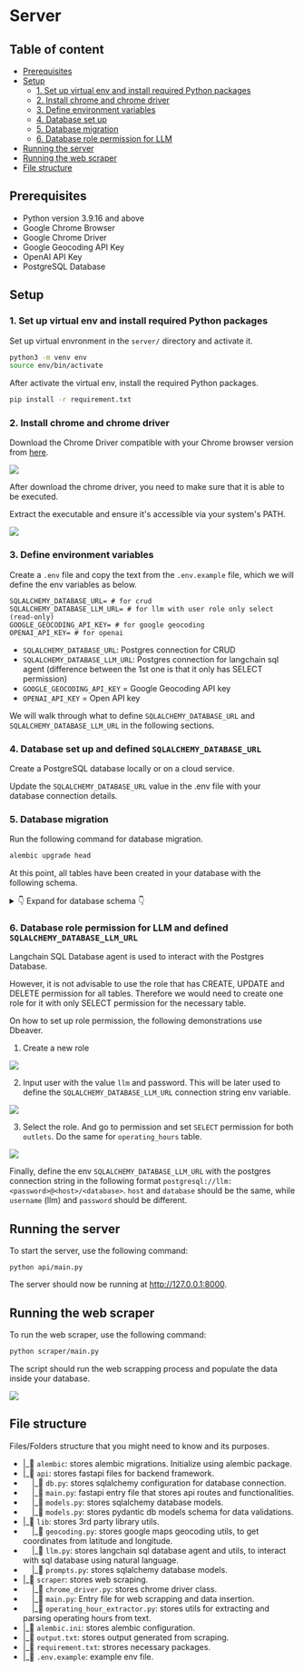 # Server

## Table of content
- [Prerequisites](#prerequisites)
- [Setup](#setup)
  -  [1. Set up virtual env and install required Python packages](#setup1)
  -  [2. Install chrome and chrome driver](#setup2)
  -  [3. Define environment variables](#setup3)
  -  [4. Database set up](#setup4)
  -  [5. Database migration](#setup5)
  -  [6. Database role permission for LLM](#setup6)
- [Running the server](#running-server)
- [Running the web scraper](#running-scraper)
- [File structure](#file-structure)

## Prerequisites<a name="prerequisites"></a>
- Python version 3.9.16 and above
- Google Chrome Browser
- Google Chrome Driver
- Google Geocoding API Key
- OpenAI API Key
- PostgreSQL Database

## Setup<a name="setup"></a>
### 1. Set up virtual env and install required Python packages<a name="setup1"></a>

Set up virtual envronment in the `server/` directory and activate it.


```bash
python3 -m venv env
source env/bin/activate
```

After activate the virtual env, install the required Python packages.


```bash
pip install -r requirement.txt
```

### 2. Install chrome and chrome driver<a name="setup2"></a>

Download the Chrome Driver compatible with your Chrome browser version from [here](https://googlechromelabs.github.io/chrome-for-testing/). 

![](<../assets/chrome-driver-download.png>)

After download the chrome driver, you need to make sure that it is able to be executed. 

Extract the executable and ensure it's accessible via your system's PATH.

![](<../assets/chrome-driver-terminal.png>)

### 3. Define environment variables<a name="setup3"></a>

Create a `.env` file and copy the text from the `.env.example` file, which we will define the env variables as below. 

```env
SQLALCHEMY_DATABASE_URL= # for crud
SQLALCHEMY_DATABASE_LLM_URL= # for llm with user role only select (read-only)
GOOGLE_GEOCODING_API_KEY= # for google geocoding
OPENAI_API_KEY= # for openai
```
 - `SQLALCHEMY_DATABASE_URL`: Postgres connection for CRUD
 - `SQLALCHEMY_DATABASE_LLM_URL`: Postgres connection for langchain sql agent (difference between the 1st one is that it only has SELECT permission)
- `GOOGLE_GEOCODING_API_KEY` = Google Geocoding API key
- `OPENAI_API_KEY` = Open API key

We will walk through what to define `SQLALCHEMY_DATABASE_URL` and `SQLALCHEMY_DATABASE_LLM_URL` in the following sections.

### 4. Database set up and defined `SQLALCHEMY_DATABASE_URL`<a name="setup4"></a>

Create a PostgreSQL database locally or on a cloud service.

Update the `SQLALCHEMY_DATABASE_URL` value in the .env file with your database connection details.

### 5. Database migration<a name="setup5"></a>

Run the following command for database migration.

```bash
alembic upgrade head
```

At this point, all tables have been created in your database with the following schema.

<details>
  <summary>👇 Expand for database schema 👇</summary>

#### `Outlets` Table:
- **Columns**:
  - `id` (Primary Key, Integer): Unique identifier for each outlet.
  - `name` (String): Name of the outlet.
  - `address` (String): Address of the outlet.
  - `waze_link` (String): Link to the outlet's location on Waze.
  - `latitude` (Decimal): Latitude coordinate of the outlet's location.
  - `longitude` (Decimal): Longitude coordinate of the outlet's location.
  - `created_at` (Timestamp): Timestamp indicating when the outlet was created.
  - `updated_at` (Timestamp): Timestamp indicating when the outlet was last updated.
  
#### `Operating_hours` Table:
- **Columns**:
  - `id` (Primary Key, Integer): Unique identifier for each operating hour entry.
  - `outlet_id` (Foreign Key, Integer): Identifier linking the operating hour entry to its corresponding outlet.
  - `day_of_week` (Integer): Integer representing the day of the week (0 for Monday, 1 for Tuesday, etc.).
  - `start_time` (Time): Start time of operation for the outlet on the given day.
  - `end_time` (Time): End time of operation for the outlet on the given day.
  - `created_at` (Timestamp): Timestamp indicating when the operating hour entry was created.
  - `updated_at` (Timestamp): Timestamp indicating when the operating hour entry was last updated.
  
- **Constraints**:
  - `day_of_week` Constraint: Ensures that the `day_of_week` column value is between 0 and 6 (inclusive), representing valid days of the week (Monday to Sunday).

#### Relationship:
- The `outlets` table has a one-to-many relationship with the `operating_hours` table, as an outlet can have multiple operating hour entries.

</details>

### 6. Database role permission for LLM and defined `SQLALCHEMY_DATABASE_LLM_URL`<a name="setup6"></a>

Langchain SQL Database agent is used to interact with the Postgres Database. 

However, it is not advisable to use the role that has CREATE, UPDATE and DELETE permission for all tables. Therefore we would need to create one role for it with only SELECT permission for the necessary table.

On how to set up role permission, the following demonstrations use Dbeaver.

1. Create a new role

![](<../assets/dbeaver-create-new-role.png>)

2. Input user with the value `llm` and password. This will be later used to define the `SQLALCHEMY_DATABASE_LLM_URL` connection string env variable.

![](<../assets/dbeaver-user-password.png>)

3. Select the role. And go to permission and set `SELECT` permission for both `outlets`. Do the same for `operating_hours` table.

![](<../assets/dbeaver-select-outlet.png>)

Finally, define the env `SQLALCHEMY_DATABASE_LLM_URL` with the postgres connection string in the following format `postgresql://llm:<password>@<host>/<database>`. `host` and `database` should be the same, while `username` (llm) and `password` should be different.

## Running the server<a name="running-server"></a>

To start the server, use the following command:

```
python api/main.py
```

The server should now be running at http://127.0.0.1:8000.

## Running the web scraper<a name="running-scraper"></a>

To run the web scraper, use the following command:

```bash
python scraper/main.py
```

The script should run the web scrapping process and populate the data inside your database.

![](<../assets/web-scraping-demo.gif>)

## File structure<a name="file-structure"></a>

Files/Folders structure that you might need to know and its purposes.

- |_📁 `alembic`: stores alembic migrations. Initialize using alembic package.
- |_📁 `api`: stores fastapi files for backend framework.
- &nbsp;&nbsp;&nbsp;&nbsp;|_📄  `db.py`: stores sqlalchemy configuration for database connection.
- &nbsp;&nbsp;&nbsp;&nbsp;|_📄  `main.py`: fastapi entry file that stores api routes and functionalities.
- &nbsp;&nbsp;&nbsp;&nbsp;|_📄  `models.py`: stores sqlalchemy database models.
- &nbsp;&nbsp;&nbsp;&nbsp;|_📄  `models.py`: stores pydantic db models schema for data validations.
- |_📁 `lib`: stores 3rd party library utils.
- &nbsp;&nbsp;&nbsp;&nbsp;|_📄  `geocoding.py`: stores google maps geocoding utils, to get coordinates from latitude and longitude.
- &nbsp;&nbsp;&nbsp;&nbsp;|_📄  `llm.py`: stores langchain sql database agent and utils, to interact with sql database using natural language.
- &nbsp;&nbsp;&nbsp;&nbsp;|_📄  `prompts.py`: stores sqlalchemy database models.
- |_📁 `scraper`: stores web scraping.
- &nbsp;&nbsp;&nbsp;&nbsp;|_📄  `chrome_driver.py`: stores chrome driver class.
- &nbsp;&nbsp;&nbsp;&nbsp;|_📄  `main.py`: Entry file for web scrapping and data insertion.
- &nbsp;&nbsp;&nbsp;&nbsp;|_📄  `operating_hour_extractor.py`: stores utils for extracting and parsing operating hours from text.
- |_📄 `alembic.ini`: stores alembic configuration.
- |_📄 `output.txt`: stores output generated from scraping.
- |_📄 `requirement.txt`: strores necessary packages.
- |_📄 `.env.example`: example env file.
